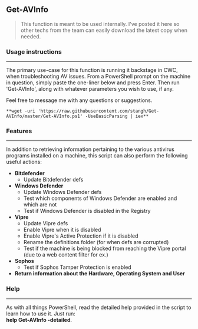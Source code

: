 ## Get-AVInfo

> This function is meant to be used internally. I've posted it here so other techs from the team can easily download the latest copy when needed.  

### Usage instructions

---

The primary use-case for this function is running it backstage in CWC, when troubleshooting AV issues. 
From a PowerShell prompt on the machine in question, simply paste the one-liner below and press Enter. Then run 'Get-AVInfo', along with whatever parameters you wish to use, if any.  

Feel free to message me with any questions or suggestions.  

    **wget -uri 'https://raw.githubusercontent.com/stangh/Get-AVInfo/master/Get-AVInfo.ps1' -UseBasicParsing | iex**

### Features

---

In addition to retrieving information pertaining to the various antivirus programs installed on a machine, this script can also perform the following useful actions:
- **Bitdefender**
    - Update Bitdefender defs
- **Windows Defender**
    - Update Windows Defender defs
    - Test which components of Windows Defender are enabled and which are not
    - Test if Windows Defender is disabled in the Registry
- **Vipre**
    - Update Vipre defs
    - Enable Vipre when it is disabled
    - Enable Vipre's Active Protection if it is disabled
    - Rename the definitions folder (for when defs are corrupted)
    - Test if the machine is being blocked from reaching the Vipre portal (due to a web content filter for ex.)
- **Sophos**
    - Test if Sophos Tamper Protection is enabled 
- **Return information about the Hardware, Operating System and User**

### Help

---

As with all things PowerShell, read the detailed help provided in the script to learn how to use it. Just run:  
    **help Get-AVInfo -detailed**.